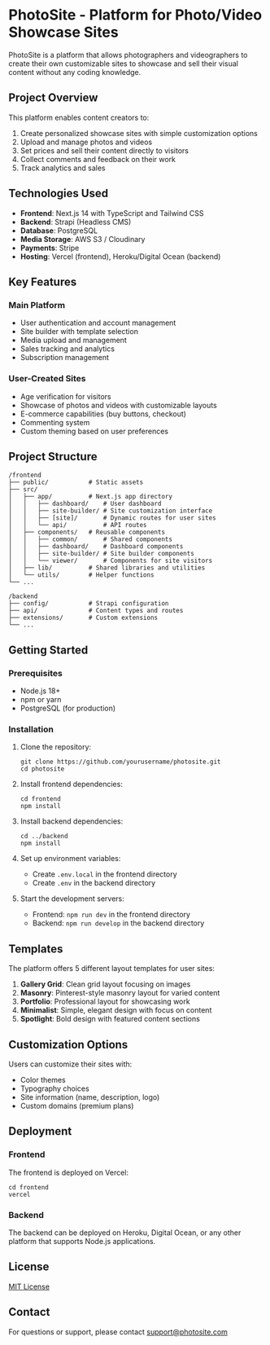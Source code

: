 # PhotoSite - Platform for Photo/Video Showcase Sites

PhotoSite is a platform that allows photographers and videographers to create their own customizable sites to showcase and sell their visual content without any coding knowledge.

## Project Overview

This platform enables content creators to:

1. Create personalized showcase sites with simple customization options
2. Upload and manage photos and videos
3. Set prices and sell their content directly to visitors
4. Collect comments and feedback on their work
5. Track analytics and sales

## Technologies Used

- **Frontend**: Next.js 14 with TypeScript and Tailwind CSS
- **Backend**: Strapi (Headless CMS)
- **Database**: PostgreSQL
- **Media Storage**: AWS S3 / Cloudinary
- **Payments**: Stripe
- **Hosting**: Vercel (frontend), Heroku/Digital Ocean (backend)

## Key Features

### Main Platform

- User authentication and account management
- Site builder with template selection
- Media upload and management
- Sales tracking and analytics
- Subscription management

### User-Created Sites

- Age verification for visitors
- Showcase of photos and videos with customizable layouts
- E-commerce capabilities (buy buttons, checkout)
- Commenting system
- Custom theming based on user preferences

## Project Structure

```
/frontend
├── public/           # Static assets
├── src/
│   ├── app/          # Next.js app directory
│   │   ├── dashboard/    # User dashboard
│   │   ├── site-builder/ # Site customization interface
│   │   ├── [site]/       # Dynamic routes for user sites
│   │   └── api/          # API routes
│   ├── components/   # Reusable components
│   │   ├── common/       # Shared components
│   │   ├── dashboard/    # Dashboard components
│   │   ├── site-builder/ # Site builder components
│   │   └── viewer/       # Components for site visitors
│   ├── lib/          # Shared libraries and utilities
│   └── utils/        # Helper functions
└── ...

/backend
├── config/           # Strapi configuration
├── api/              # Content types and routes
├── extensions/       # Custom extensions
└── ...
```

## Getting Started

### Prerequisites

- Node.js 18+
- npm or yarn
- PostgreSQL (for production)

### Installation

1. Clone the repository:
   ```
   git clone https://github.com/yourusername/photosite.git
   cd photosite
   ```

2. Install frontend dependencies:
   ```
   cd frontend
   npm install
   ```

3. Install backend dependencies:
   ```
   cd ../backend
   npm install
   ```

4. Set up environment variables:
   - Create `.env.local` in the frontend directory
   - Create `.env` in the backend directory

5. Start the development servers:
   - Frontend: `npm run dev` in the frontend directory
   - Backend: `npm run develop` in the backend directory

## Templates

The platform offers 5 different layout templates for user sites:

1. **Gallery Grid**: Clean grid layout focusing on images
2. **Masonry**: Pinterest-style masonry layout for varied content
3. **Portfolio**: Professional layout for showcasing work
4. **Minimalist**: Simple, elegant design with focus on content
5. **Spotlight**: Bold design with featured content sections

## Customization Options

Users can customize their sites with:

- Color themes
- Typography choices
- Site information (name, description, logo)
- Custom domains (premium plans)

## Deployment

### Frontend

The frontend is deployed on Vercel:

```
cd frontend
vercel
```

### Backend

The backend can be deployed on Heroku, Digital Ocean, or any other platform that supports Node.js applications.

## License

[MIT License](LICENSE)

## Contact

For questions or support, please contact support@photosite.com
